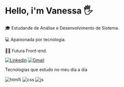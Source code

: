 # Hello, i'm Vanessa 🖐

🎓 Estudande de Análise e Desenvolvimento de Sistema. 

💻 Apaixonada por tecnologia.

👩‍💻 Futura Front-end.


[![ Linkedin ](https://img.shields.io/badge/LinkedIn-0077B5?style=for-the-badge&logo=linkedin&logoColor=white)]( http://linkedin.com/in/vanessa-de-oliveira-cardoso-327014226)
[![Gmail](https://img.shields.io/badge/Gmail-D14836?style=for-the-badge&logo=gmail&logoColor=white)](vanessadeoliveiracardosooo@gmail.com)






 Tecnologias que estudo no meu dia a dia

<div style="display: inline_block">
  <img align="center" alt="html5" src="https://img.shields.io/badge/HTML5-E34F26?style=for-the-badge&logo=html5&logoColor=white" />
  <img align="center" alt="css" src="https://img.shields.io/badge/CSS3-1572B6?style=for-the-badge&logo=css3&logoColor=white" />
  <img align="center" alt="js" src="https://img.shields.io/badge/JavaScript-F7DF1E?style=for-the-badge&logo=javascript&logoColor=black" />
  
</div><br/>


